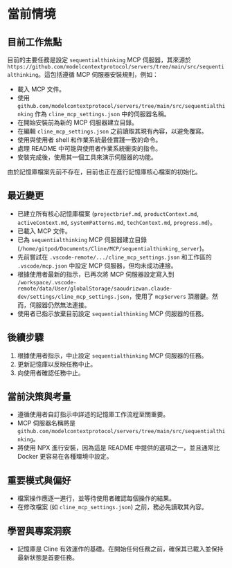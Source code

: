 # 當前情境

## 目前工作焦點

目前的主要任務是設定 `sequentialthinking` MCP 伺服器，其來源於 `https://github.com/modelcontextprotocol/servers/tree/main/src/sequentialthinking`。這包括遵循 MCP 伺服器安裝規則，例如：
- 載入 MCP 文件。
- 使用 `github.com/modelcontextprotocol/servers/tree/main/src/sequentialthinking` 作為 `cline_mcp_settings.json` 中的伺服器名稱。
- 在開始安裝前為新的 MCP 伺服器建立目錄。
- 在編輯 `cline_mcp_settings.json` 之前讀取其現有內容，以避免覆寫。
- 使用與使用者 shell 和作業系統最佳實踐一致的命令。
- 處理 README 中可能與使用者作業系統衝突的指令。
- 安裝完成後，使用其一個工具來演示伺服器的功能。

由於記憶庫檔案先前不存在，目前也正在進行記憶庫核心檔案的初始化。

## 最近變更

- 已建立所有核心記憶庫檔案 (`projectbrief.md`, `productContext.md`, `activeContext.md`, `systemPatterns.md`, `techContext.md`, `progress.md`)。
- 已載入 MCP 文件。
- 已為 `sequentialthinking` MCP 伺服器建立目錄 (`/home/gitpod/Documents/Cline/MCP/sequentialthinking_server`)。
- 先前嘗試在 `.vscode-remote/.../cline_mcp_settings.json` 和工作區的 `.vscode/mcp.json` 中設定 MCP 伺服器，但均未成功連接。
- 根據使用者最新的指示，已再次將 MCP 伺服器設定寫入到 `/workspace/.vscode-remote/data/User/globalStorage/saoudrizwan.claude-dev/settings/cline_mcp_settings.json`，使用了 `mcpServers` 頂層鍵。然而，伺服器仍然無法連接。
- 使用者已指示放棄目前設定 `sequentialthinking` MCP 伺服器的任務。

## 後續步驟

1.  根據使用者指示，中止設定 `sequentialthinking` MCP 伺服器的任務。
2.  更新記憶庫以反映任務中止。
3.  向使用者確認任務中止。

## 當前決策與考量

- 遵循使用者自訂指示中詳述的記憶庫工作流程至關重要。
- MCP 伺服器名稱將是 `github.com/modelcontextprotocol/servers/tree/main/src/sequentialthinking`。
- 將使用 NPX 進行安裝，因為這是 README 中提供的選項之一，並且通常比 Docker 更容易在各種環境中設定。

## 重要模式與偏好

- 檔案操作應逐一進行，並等待使用者確認每個操作的結果。
- 在修改檔案 (如 `cline_mcp_settings.json`) 之前，務必先讀取其內容。

## 學習與專案洞察

- 記憶庫是 Cline 有效運作的基礎。在開始任何任務之前，確保其已載入並保持最新狀態是首要任務。
